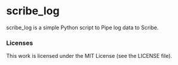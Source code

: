 scribe_log
==========

scribe_log is a simple Python script to Pipe log data to Scribe.

### Licenses

This work is licensed under the MIT License (see the LICENSE file).
